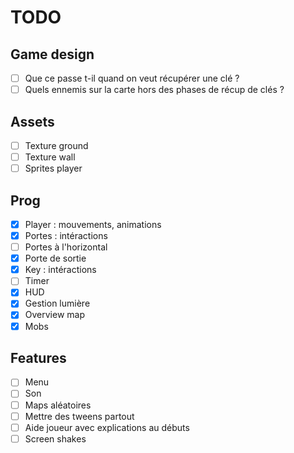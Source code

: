 # TODO

## Game design
- [ ] Que ce passe t-il quand on veut récupérer une clé ?
- [ ] Quels ennemis sur la carte hors des phases de récup de clés ?

## Assets
- [ ] Texture ground
- [ ] Texture wall
- [ ] Sprites player

## Prog
- [x] Player : mouvements, animations
- [x] Portes : intéractions
- [ ] Portes à l'horizontal
- [x] Porte de sortie
- [x] Key : intéractions
- [ ] Timer
- [x] HUD
- [x] Gestion lumière
- [x] Overview map
- [x] Mobs

## Features
- [ ] Menu
- [ ] Son
- [ ] Maps aléatoires
- [ ] Mettre des tweens partout
- [ ] Aide joueur avec explications au débuts
- [ ] Screen shakes